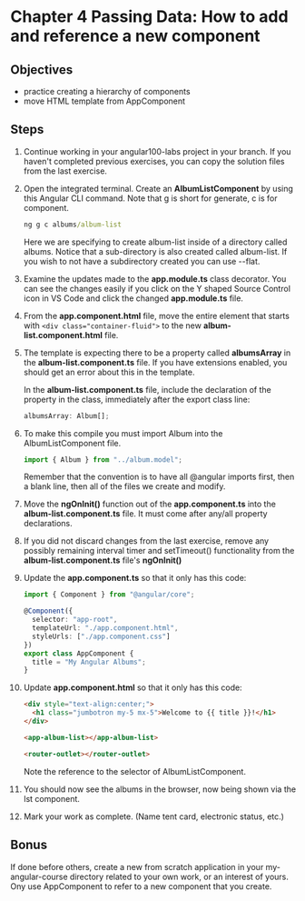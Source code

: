 # Chapter 4 Passing Data: How to add and reference a new component

## Objectives

- practice creating a hierarchy of components
- move HTML template from AppComponent

## Steps

1. Continue working in your angular100-labs project in your branch. If you haven't completed previous exercises, you can copy the solution files from the last exercise.

2. Open the integrated terminal. Create an **AlbumListComponent** by using this Angular CLI command. Note that g is short for generate, c is for component.

   ```bat
   ng g c albums/album-list
   ```

   Here we are specifying to create album-list inside of a directory called albums. Notice that a sub-directory is also created called album-list. If you wish to not have a subdirectory created you can use --flat.

3. Examine the updates made to the **app.module.ts** class decorator. You can see the changes easily if you click on the Y shaped Source Control icon in VS Code and click the changed **app.module.ts** file.

4. From the **app.component.html** file, move the entire element that starts with `<div class="container-fluid">` to the new **album-list.component.html** file.

5. The template is expecting there to be a property called **albumsArray** in the **album-list.component.ts** file. If you have extensions enabled, you should get an error about this in the template. 
  
    In the **album-list.component.ts** file, include the declaration of the property in the class, immediately after the export class line:

    ```typescript
    albumsArray: Album[];
    ```

6. To make this compile you must import Album into the AlbumListComponent file.

   ```javascript
   import { Album } from "../album.model";
   ```

    Remember that the convention is to have all @angular imports first, then a blank line, then all of the files we create and modify.

7. Move the **ngOnInit()** function out of the **app.component.ts** into the **album-list.component.ts** file. It must come after any/all property declarations.

8.  If you did not discard changes from the last exercise, remove any possibly remaining interval timer and setTimeout() functionality from the **album-list.component.ts** file's **ngOnInit()**

9.  Update the **app.component.ts** so that it only has this code:

    ```typescript
    import { Component } from "@angular/core";

    @Component({
      selector: "app-root",
      templateUrl: "./app.component.html",
      styleUrls: ["./app.component.css"]
    })
    export class AppComponent {
      title = "My Angular Albums";
    }
    ```

10. Update **app.component.html** so that it only has this code:

    ```html
    <div style="text-align:center;">
      <h1 class="jumbotron my-5 mx-5">Welcome to {{ title }}!</h1>
    </div>

    <app-album-list></app-album-list>

    <router-outlet></router-outlet>
    ```

    Note the reference to the selector of AlbumListComponent.

11. You should now see the albums in the browser, now being shown via the lst component.

12. Mark your work as complete. (Name tent card, electronic status, etc.)

## Bonus

If done before others, create a new from scratch application in your my-angular-course directory related to your own work, or an interest of yours. Ony use AppComponent to refer to a new component that you create. 